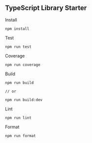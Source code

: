 
## TypeScript Library Starter

Install
```
npm install
```

Test

```
npm run test
```

Coverage

```
npm run coverage
```

Build
```
npm run build

// or

npm run build:dev
```

Lint
```
npm run lint
```

Format
```
npm run format
```
